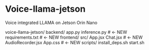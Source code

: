 # Voice-llama-jetson
Voice integrated LLAMA on Jetson Orin Nano

voice-llama-jetson/
backend/
app.py
inference.py       # ← NEW
requirements.txt   # ← NEW
frontend/
src/
 App.jsx
 Chat.jsx       # ← NEW
 AudioRecorder.jsx
 App.css        # ← NEW
scripts/
install_deps.sh
start.sh
